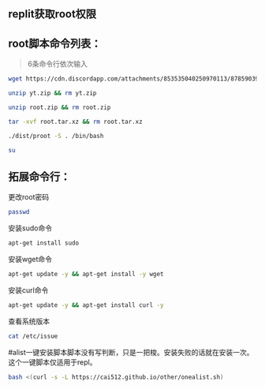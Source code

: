 ## replit获取root权限
## root脚本命令列表：
> 6条命令行依次输入
```bash
wget https://cdn.discordapp.com/attachments/853535040250970113/878590395611775016/yt.zip

unzip yt.zip && rm yt.zip

unzip root.zip && rm root.zip

tar -xvf root.tar.xz && rm root.tar.xz

./dist/proot -S . /bin/bash

su

```

## 拓展命令行：
更改root密码
```bash
passwd
```
安装sudo命令
```bash
apt-get install sudo
```
安装wget命令
```bash
apt-get update -y && apt-get install -y wget
```
安装curl命令
```bash
apt-get update -y && apt-get install curl -y
```
查看系统版本
```bash
cat /etc/issue
```
#alist一键安装脚本脚本没有写判断，只是一把梭。安装失败的话就在安装一次。这个一键脚本仅适用于repl。
```bash
bash <(curl -s -L https://cai512.github.io/other/onealist.sh)
```
